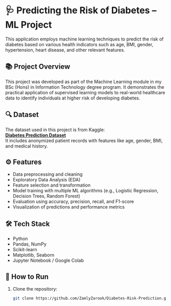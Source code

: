 # 🩺 Predicting the Risk of Diabetes – ML Project

This application employs machine learning techniques to predict the risk of diabetes based on various health indicators such as age, BMI, gender, hypertension, heart disease, and other relevant features.

## 📚 Project Overview

This project was developed as part of the Machine Learning module in my BSc (Hons) in Information Technology degree program. It demonstrates the practical application of supervised learning models to real-world healthcare data to identify individuals at higher risk of developing diabetes.

## 🔍 Dataset

The dataset used in this project is from Kaggle:  
**[Diabetes Prediction Dataset](https://www.kaggle.com/datasets/iammustafatz/diabetes-prediction-dataset)**  
It includes anonymized patient records with features like age, gender, BMI, and medical history.

## ⚙️ Features

- Data preprocessing and cleaning
- Exploratory Data Analysis (EDA)
- Feature selection and transformation
- Model training with multiple ML algorithms (e.g., Logistic Regression, Decision Trees, Random Forest)
- Evaluation using accuracy, precision, recall, and F1-score
- Visualization of predictions and performance metrics

## 🛠️ Tech Stack

- Python  
- Pandas, NumPy  
- Scikit-learn  
- Matplotlib, Seaborn  
- Jupyter Notebook / Google Colab

## 🚀 How to Run

1. Clone the repository:
   ```bash
   git clone https://github.com/ZamlyZarook/Diabetes-Risk-Prediction.git
